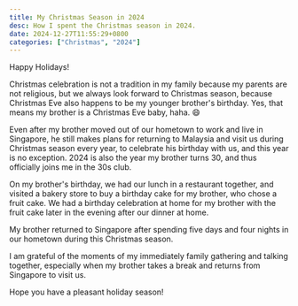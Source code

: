 ```yaml
---
title: My Christmas Season in 2024
desc: How I spent the Christmas season in 2024.
date: 2024-12-27T11:55:29+0800
categories: ["Christmas", "2024"]
---
```


Happy Holidays!

Christmas celebration is not a tradition in my family because my parents are not religious, but we always look forward to Christmas season, because Christmas Eve also happens to be my younger brother's birthday. Yes, that means my brother is a Christmas Eve baby, haha. 😄

Even after my brother moved out of our hometown to work and live in Singapore, he still makes plans for returning to Malaysia and visit us during Christmas season every year, to celebrate his birthday with us, and this year is no exception. 2024 is also the year my brother turns 30, and thus officially joins me in the 30s club.

On my brother's birthday, we had our lunch in a restaurant together, and visited a bakery store to buy a birthday cake for my brother, who chose a fruit cake. We had a birthday celebration at home for my brother with the fruit cake later in the evening after our dinner at home.

My brother returned to Singapore after spending five days and four nights in our hometown during this Christmas season.

I am grateful of the moments of my immediately family gathering and talking together, especially when my brother takes a break and returns from Singapore to visit us.

Hope you have a pleasant holiday season!
